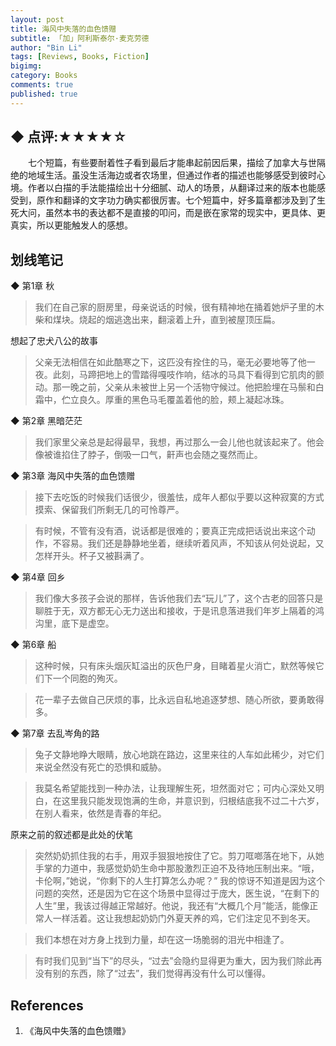 ```yaml
---
layout: post
title: 海风中失落的血色馈赠
subtitle: 「加」阿利斯泰尔·麦克劳德
author: "Bin Li"
tags: [Reviews, Books, Fiction]
bigimg: 
category: Books
comments: true
published: true
---
```



## ◆ 点评:★★★★☆
　　七个短篇，有些要耐着性子看到最后才能串起前因后果，描绘了加拿大与世隔绝的地域生活。虽没生活海边或者农场里，但通过作者的描述也能够感受到彼时心境。作者以白描的手法能描绘出十分细腻、动人的场景，从翻译过来的版本也能感受到，原作和翻译的文字功力确实都很厉害。七个短篇中，好多篇章都涉及到了生死大问，虽然本书的表达都不是直接的叩问，而是嵌在家常的现实中，更具体、更真实，所以更能触发人的感想。

## 划线笔记


◆ 第1章 秋

> 我们在自己家的厨房里，母亲说话的时候，很有精神地在捅着她炉子里的木柴和煤块。烧起的烟逃逸出来，翻滚着上升，直到被屋顶压扁。

想起了忠犬八公的故事
> 父亲无法相信在如此酷寒之下，这匹没有拴住的马，毫无必要地等了他一夜。此刻，马蹄把地上的雪踏得嘎吱作响，结冰的马具下看得到它肌肉的颤动。那一晚之前，父亲从未被世上另一个活物守候过。他把脸埋在马鬃和白霜中，伫立良久。厚重的黑色马毛覆盖着他的脸，颊上凝起冰珠。


◆ 第2章 黑暗茫茫

> 我们家里父亲总是起得最早，我想，再过那么一会儿他也就该起来了。他会像被谁掐住了脖子，倒吸一口气，鼾声也会随之戛然而止。


◆ 第3章 海风中失落的血色馈赠

> 接下去吃饭的时候我们话很少，很羞怯，成年人都似乎要以这种寂寞的方式摸索、保留我们所剩无几的可怜尊严。

> 有时候，不管有没有酒，说话都是很难的；要真正完成把话说出来这个动作，不容易。我们还是静静地坐着，继续听着风声，不知该从何处说起，又怎样开头。杯子又被斟满了。 


◆ 第4章 回乡

> 我们像大多孩子会说的那样，告诉他我们去“玩儿”了，这个古老的回答只是聊胜于无，双方都无心无力送出和接收，于是讯息落进我们年岁上隔着的鸿沟里，底下是虚空。 


◆ 第6章 船

> 这种时候，只有床头烟灰缸溢出的灰色尸身，目睹着星火消亡，默然等候它们下一个同胞的殉灭。

> 花一辈子去做自己厌烦的事，比永远自私地追逐梦想、随心所欲，要勇敢得多。


◆ 第7章 去乱岑角的路

> 兔子文静地睁大眼睛，放心地跳在路边，这里来往的人车如此稀少，对它们来说全然没有死亡的恐惧和威胁。

> 我莫名希望能找到一种办法，让我理解生死，坦然面对它；可内心深处又明白，在这里我只能发现饱满的生命，并意识到，归根结底我不过二十六岁，在别人看来，依然是青春的年纪。 

原来之前的叙述都是此处的伏笔
> 突然奶奶抓住我的右手，用双手狠狠地按住了它。剪刀哐啷落在地下，从她手掌的力道中，我感觉奶奶生命中那股激烈正迫不及待地压制出来。“哦，卡伦啊，”她说，“你剩下的人生打算怎么办呢？” 
我的惊讶不知道是因为这个问题的突然，还是因为它在这个场景中显得过于庞大，医生说，“在剩下的人生”里，我该过得越正常越好。他说，我还有“大概几个月”能活，能像正常人一样活着。这让我想起奶奶门外夏天养的鸡，它们注定见不到冬天。

> 我们本想在对方身上找到力量，却在这一场脆弱的泪光中相逢了。

> 有时我们见到“当下”的尽头，“过去”会隐约显得更为重大，因为我们除此再没有别的东西，除了“过去”，我们觉得再没有什么可以懂得。

## References
1. 《海风中失落的血色馈赠》